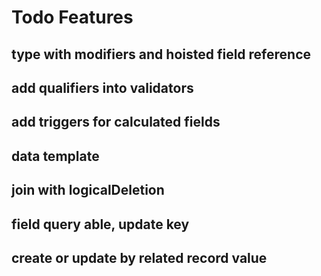 # Todo Features

## type with modifiers and hoisted field reference 

## add qualifiers into validators

## add triggers for calculated fields

## data template

## join with logicalDeletion

## field query able, update key

## create or update by related record value